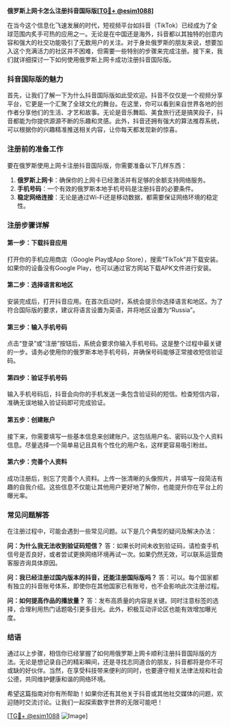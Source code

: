 **俄罗斯上网卡怎么注册抖音国际版[[TG💪+ @esim1088](https://t.me/s/esim1088)]**

在当今这个信息化飞速发展的时代，短视频平台如抖音（TikTok）已经成为了全球范围内炙手可热的应用之一。无论是在中国还是海外，抖音都以其独特的创意内容和强大的社交功能吸引了无数用户的关注。对于身处俄罗斯的朋友来说，想要加入这个充满活力的社区并不困难，但需要一些特别的步骤来完成注册。接下来，我们就详细探讨一下如何使用俄罗斯上网卡成功注册抖音国际版。

### 抖音国际版的魅力

首先，让我们了解一下为什么抖音国际版如此受欢迎。抖音不仅仅是一个视频分享平台，它更是一个汇聚了全球文化的舞台。在这里，你可以看到来自世界各地的创作者分享他们的生活、才艺和故事。无论是音乐舞蹈、美食旅行还是搞笑段子，抖音都能为你提供源源不断的乐趣和灵感。此外，抖音还拥有强大的算法推荐系统，可以根据你的兴趣精准推送相关内容，让你每天都发现新的惊喜。

### 注册前的准备工作

要在俄罗斯使用上网卡注册抖音国际版，你需要准备以下几样东西：

1. **俄罗斯上网卡**：确保你的上网卡已经激活并有足够的余额支持网络服务。
2. **手机号码**：一个有效的俄罗斯本地手机号码是注册抖音的必要条件。
3. **稳定网络连接**：无论是通过Wi-Fi还是移动数据，都需要保证网络环境的稳定性。

### 注册步骤详解

#### 第一步：下载抖音应用
打开你的手机应用商店（Google Play或App Store），搜索“TikTok”并下载安装。如果你的设备没有Google Play，也可以通过官方网站下载APK文件进行安装。

#### 第二步：选择语言和地区
安装完成后，打开抖音应用。在首次启动时，系统会提示你选择语言和地区。为了符合国际版的要求，建议将语言设置为英语，并将地区设置为“Russia”。

#### 第三步：输入手机号码
点击“登录”或“注册”按钮后，系统会要求你输入手机号码。这是整个过程中最关键的一步。请务必使用你的俄罗斯本地手机号码，并确保号码能够正常接收短信验证码。

#### 第四步：验证手机号码
输入手机号码后，抖音会向你的手机发送一条包含验证码的短信。检查短信内容，准确无误地输入验证码即可完成验证。

#### 第五步：创建账户
接下来，你需要填写一些基本信息来创建账户。这包括用户名、密码以及个人资料信息。尽量选择一个简单易记且具有个性化的用户名，这样更容易吸引粉丝。

#### 第六步：完善个人资料
成功注册后，别忘了完善个人资料。上传一张清晰的头像照片，并填写一段简洁有趣的自我介绍。这些信息不仅能让其他用户更好地了解你，也能提升你在平台上的曝光率。

### 常见问题解答

在注册过程中，可能会遇到一些常见问题。以下是几个典型的疑问及解决办法：

**问：为什么我无法收到验证码短信？**
答：如果长时间未收到验证码，请检查手机信号是否良好，或者尝试更换网络环境再试一次。如果仍然无效，可以联系运营商客服咨询具体原因。

**问：我已经注册过国内版本的抖音，还能注册国际版吗？**
答：可以。每个国家都有独立的抖音账号体系，即使你在其他国家已有账号，也不会影响此次注册过程。

**问：如何提高作品的播放量？**
答：发布高质量的内容是关键。同时注意标签的选择，合理利用热门话题吸引更多目光。此外，积极互动评论区也能有效增加曝光度。

### 结语

通过以上步骤，相信你已经掌握了如何用俄罗斯上网卡顺利注册抖音国际版的方法。无论是想记录自己的精彩瞬间，还是寻找志同道合的朋友，抖音都将是你不可或缺的好伙伴。当然，在享受科技带来便利的同时，也要遵守相关法律法规和社会公德，共同维护健康和谐的网络环境。

希望这篇指南对你有所帮助！如果你还有其他关于抖音或其他社交媒体的问题，欢迎随时交流讨论。让我们一起探索数字世界的无限可能吧！

[[TG💪+ @esim1088](https://t.me/s/esim1088) ![Image](https://i.postimg.cc/4NQfJmqS/Snipaste-2025-05-13-00-14-12.png)]
